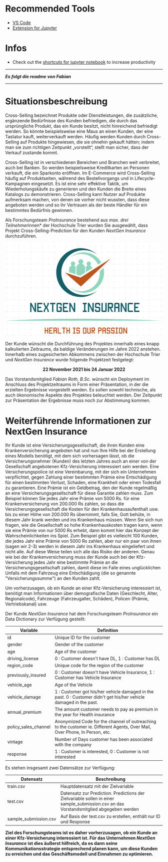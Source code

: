 # Recommended Tools
- [VS Code](https://code.visualstudio.com/)
- [Extension for Jupyter](https://marketplace.visualstudio.com/items?itemName=ms-toolsai.jupyter)

# Infos
- Check out the [shortcuts for jupyter notebook](./jupyter-shortcuts.png) to increase productivity 


---

***Es folgt die readme von Fabian***

---

# Situationsbeschreibung 

Cross-Selling bezeichnet Produkte oder Dienstleistungen, die zusätzliche, ergänzende Bedürfnisse des Kunden befriedigen, die durch das ursprüngliche Produkt, das ein Kunde besitzt, nicht hinreichend befriedigt werden. So könnte beispielsweise eine Maus an einen Kunden, der eine Tastatur kauft, weiterverkauft werden. Häufig werden Kunden durch Cross-Selling auf Produkte hingewiesen, die sie ohnehin gekauft hätten; indem man sie zum richtigen Zeitpunkt „vorstellt“, stellt man sicher, dass der Verkauf zustande kommt.


Cross-Selling ist in verschiedenen Bereichen und Branchen weit verbreitet, auch bei Banken. So werden beispielsweise Kreditkarten an Personen verkauft, die ein Sparkonto eröffnen. Im E-Commerce wird Cross-Selling häufig auf Produktseiten, während des Bestellvorgangs und in Lifecycle-Kampagnen eingesetzt. Es ist eine sehr effektive Taktik, um Wiederholungskäufe zu generieren und den Kunden die Breite eines Katalogs zu demonstrieren. Cross-Selling kann Nutzer auf Produkte aufmerksam machen, von denen sie vorher nicht wussten, dass diese angeboten werden und so ihr Vertrauen als der beste Händler für ein bestimmtes Bedürfnis gewinnen.


Als Forschungsteam *ProInsurance* bestehend aus *max. drei Teilnehmer*innen* der Hochschule Trier wurden Sie ausgewählt, dass Projekt Cross-Selling-Prediction für den Kunden *NextGen Insurance* durchzuführen.

<p align="center">
  <img src="nextgen_logo.PNG">
</p>



Der Kunde wünscht die Durchführung des Projektes innerhalb eines knapp kalkulierten Zeitraums, da baldige Veränderungen im Jahre 2022 anstehen. Innerhalb eines zugesicherten Abkommens zwischen der Hochschule Trier und *NextGen Insurance* wurde folgende Projektzeit festgelegt: 

<p align="center">
  <b>22 November 2021 bis 24 Januar 2022</b>
</p>

Das Vorstandsmitglied *Fabian Roth, B.Sc.* wünscht ein Deployment im Anschluss des Projektzeitraums in Form einer Präsentation, in der die erzielten Ergebnisse vorgestellt werden. Es sollen sowohl technische, als auch ökonomische Aspekte des Projektes beleuchtet werden. Der Zeitpunkt zur Präsentation der Ergebnisse muss noch zur Abstimmung kommen.


# Weiterführende Informationen zur NextGen Insurance

Ihr Kunde ist eine Versicherungsgesellschaft, die ihren Kunden eine Krankenversicherung angeboten hat und nun Ihre Hilfe bei der Erstellung eines Modells benötigt, mit dem sich vorhersagen lässt, ob die Versicherungsnehmer (Kunden) des letzten Jahres auch an einer von der Gesellschaft angebotenen Kfz-Versicherung interessiert sein werden.
Eine Versicherungspolice ist eine Vereinbarung, mit der sich ein Unternehmen verpflichtet, gegen Zahlung einer bestimmten Prämie eine Entschädigung für einen bestimmten Verlust, Schaden, eine Krankheit oder einen Todesfall zu garantieren. Eine Prämie ist ein Geldbetrag, den der Kunde regelmäßig an eine Versicherungsgesellschaft für diese Garantie zahlen muss.
Zum Beispiel können Sie jedes Jahr eine Prämie von 5000 Rs. für eine Krankenversicherung von 200.000 Rs zahlen, so dass die Versicherungsgesellschaft die Kosten für den Krankenhausaufenthalt usw. bis zu einer Höhe von 200.000 Rs übernimmt, falls Sie, Gott behüte, in diesem Jahr krank werden und ins Krankenhaus müssen. Wenn Sie sich nun fragen, wie die Gesellschaft so hohe Krankenhauskosten tragen kann, wenn sie eine Prämie von nur 5000 Rs erhebt, dann kommt hier das Konzept der Wahrscheinlichkeiten ins Spiel. Zum Beispiel gibt es vielleicht 100 Kunden, die jedes Jahr eine Prämie von 5000 Rs zahlen, aber nur ein paar von ihnen (sagen wir 2-3) werden in diesem Jahr ins Krankenhaus eingeliefert und nicht alle. Auf diese Weise teilen sich alle das Risiko der anderen.
Genau wie bei der Krankenversicherung muss der Kunde auch bei der Kfz-Versicherung jedes Jahr eine bestimmte Prämie an die Versicherungsgesellschaft zahlen, damit diese im Falle eines unglücklichen Unfalls mit dem Fahrzeug eine Entschädigung (die so genannte "Versicherungssumme") an den Kunden zahlt.

Um vorherzusagen, ob ein Kunde an einer Kfz-Versicherung interessiert ist, benötigt man Informationen über demografische Daten (Geschlecht, Alter, Regionalcode), Fahrzeuge (Fahrzeugalter, Schäden), Policen (Prämie, Vertriebskanal) usw.


Der Kunde *NextGen Insurance* hat dem Forschungsteam *ProInsurance* ein Data Dictionary zur Verfügung gestellt: 

| Variable             |  Definition |
|----------------------|---|
| id                   |  Unique ID for the customer |
| gender               | Gender of the customer  |
| age                  |  Age of the customer |
| driving_license      |  0 : Customer doesn't have DL, 1 : Customer has DL |
| region_code          |  Unique code for the region of the customer |
| previously_insured   |  0 : Customer doesn't have Vehicle Insurance, 1 : Customer has Vehicle Insurance |
| vehicle_age          |  Age of the Vehicle |
| vehicle_damage      |  1 : Customer got his/her vehicle damaged in the past. 0 : Customer didn't get his/her vehicle damaged in the past. |
| annual_premium       |  The amount customer needs to pay as premium in the year for Health insurance |
| policy_sales_channel |  Anonymized Code for the channel of outreaching to the customer ie. Different Agents, Over Mail, Over Phone, In Person, etc. |
| vintage              |  Number of Days customer has been associated with the company |
| response             |  1 : Customer is interested, 0 : Customer is not interested |





Es stehen insgesamt zwei Datensätze zur Verfügung: 

| Datensatz                |  Beschreibung |
|----------------------|---|
| train.csv                |  Hauptdatensatz mit der Zielvariable |
| test.csv                 | Datensatz zur Prediction. Predictions der Zielvariable sollen in einer sample_submission.csv an das Vorstandsmitglied abgegeben werden  |
| sample_submission.csv    | Auf Basis der test.csv zu erstellen, enthält nur ID und Response |






<b> Ziel des Forschungsteams ist es daher vorherzusagen, ob ein Kunde an einer Kfz-Versicherung interessiert ist. Für das Unternehmen *NextGen Insurance* ist dies äußerst hilfreich, da es dann seine Kommunikationsstrategie entsprechend planen kann, um diese Kunden zu erreichen und das Geschäftsmodell und Einnahmen zu optimieren. </b>

